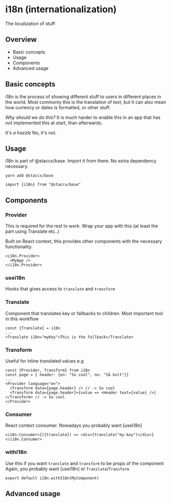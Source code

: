 # i18n (internationalization)
The localization of stuff

## Overview
* Basic concepts
* Usage
* Components
* Advanced usage

## Basic concepts
i18n is the process of showing different stuff to users in different places in the world.
Most commonly this is the translation of text, but it can also mean how currency or dates is formatted, or other stuff.

_Why should we do this?_
It is much harder to enable this in an app that has not implemented this at start, than afterwards.

_It's a hazzle_
No, it's not.

## Usage
i18n is part of @staccx/base. Import it from there. No extra dependency necessary.

`yarn add @staccx/base`

```
import {i18n} from "@staccx/base"
```

## Components

### Provider
This is required for the rest to work. Wrap your app with this (at least the part using Translate etc..)

Built on React context, this provides other components with the necessary functionality.
```
<i18n.Provider>
  <MyApp />
</i18n.Provider>
```

### usei18n
Hooks that gives access to `translate` and `transform`

### Translate
Component that translates key or fallbacks to children. Most important tool in this workflow

```
const {Translate} = i18n
...
<Translate i18n="myKey">This is the fallback</Translate>
````

### Transform
Useful for inline translated values
e.g
```
const {Provider, Transform} from i18n
const page = { header: {en: "So cool", no: "Så kult"}}
...
<Provider language="en">
  <Transform data={page.header} /> // -> So cool
  <Transform data={page.header}>{value => <Header text={value} />}</Transform> // -> So cool
</Provider>
```

### Consumer
React context consumer. Nowadays you probably want [usei18n]

```
<i18n.Consumer>{({translate}) => <div>{translate("my-key")</div>}</i18n.Consumer>
```

### withI18n
Use this if you want `translate` and `transform` to be props of the component
Again, you probably want [usei18n] or `Translate`/`Transform`

```
export default i18n.withI18n(MyComponent)
```


## Advanced usage
